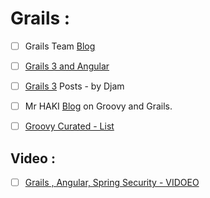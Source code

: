 # Grails : 

- [ ] Grails Team [Blog](http://grailsblog.objectcomputing.com/)
- [ ] [Grails 3 and Angular](https://alvarosanchez.github.io/grails-angularjs-springsecurity-workshop/)
- [ ] [Grails 3](https://www.djamware.com/post-sub-category/585b3fa380aca73b19a2efd4/groovy-and-grails) Posts - by Djam
- [ ] Mr HAKI [Blog](http://mrhaki.blogspot.com/) on Groovy and Grails.

- [ ] [Groovy Curated - List](http://groovycalamari.com/issues/70)


## Video :
- [ ] [Grails , Angular, Spring Security - VIDOEO](https://www.youtube.com/watch?v=BU-5z_Mljrg)
